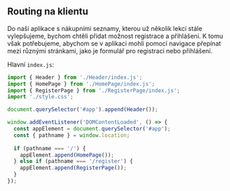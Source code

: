 ## Routing na klientu

Do naší aplikace s nákupními seznamy, kterou už několik lekcí stále vylepšujeme, bychom chtěli přidat možnost registrace a přihlášení. K tomu však potřebujeme, abychom se v aplikaci mohli pomocí navigace přepínat mezi různými stránkami, jako je formulář pro registraci nebo přihlášení. 

Hlavní `index.js`:

```js
import { Header } from './Header/index.js';
import { HomePage } from './HomePage/index.js';
import { RegisterPage } from './RegisterPage/index.js';
import './style.css';

document.querySelector('#app').append(Header());

window.addEventListener('DOMContentLoaded', () => {
  const appElement = document.querySelector('#app');
  const { pathname } = window.location;
  
  if (pathname === '/') {
    appElement.append(HomePage());
  } else if (pathname === '/register') {
    appElement.append(RegisterPage());
  }
});
```
